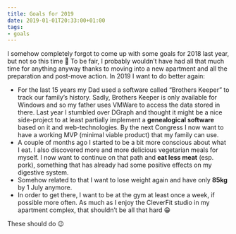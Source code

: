 ```yaml
---
title: Goals for 2019
date: 2019-01-01T20:33:00+01:00
tags:
- goals
---
```


I somehow completely forgot to come up with some goals for 2018 last year, but not so this time 🙂 To be fair, I probably wouldn’t have had all that much time for anything anyway thanks to moving into a new apartment and all the preparation and post-move action. In 2019 I want to do better again:

- For the last 15 years my Dad used a software called “Brothers Keeper” to track our family’s history. Sadly, Brothers Keeper is only available for Windows and so my father uses VMWare to access the data stored in there. Last year I stumbled over DGraph and thought it might be a nice side-project to at least partially implement a **genealogical software** based on it and web-technologies. By the next Congress I now want to have a working MVP (minimal viable product) that my family can use.
- A couple of months ago I started to be a bit more conscious about what I eat. I also discovered more and more delicious vegetarian meals for myself. I now want to continue on that path and **eat less meat** (esp. pork), something that has already had some positive effects on my digestive system.
- Somehow related to that I want to lose weight again and have only **85kg** by 1 July anymore.
- In order to get there, I want to be at the gym at least once a week, if possible more often. As much as I enjoy the CleverFit studio in my apartment complex, that shouldn’t be all that hard 😁

These should do 😉
